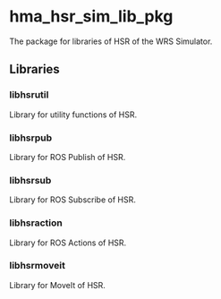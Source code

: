 # hma_hsr_sim_lib_pkg

The package for libraries of HSR of the WRS Simulator.

## Libraries
### libhsrutil
Library for utility functions of HSR.

### libhsrpub
Library for ROS Publish of HSR.

### libhsrsub
Library for ROS Subscribe of HSR.

### libhsraction
Library for ROS Actions of HSR.

### libhsrmoveit
Library for MoveIt of HSR.